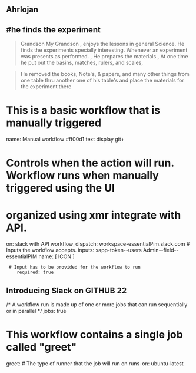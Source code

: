 


##  Ahrlojan 
##  #he finds the experiment

> Grandson My Grandson , enjoys the lessons in general Science.
  He finds the experiments specially interesting. Whenever an 
  experiment was presents as performed. , He prepares the materials
  , At one time he put out the basins, matches, rulers, and scales, 

> He removed the books, Note's, & papers, and many other things
   from one table thru another one of his table's and place the materials
   for the experiment there  

# This is a basic workflow that is manually triggered

name: Manual workflow #ff00d1 text display git+

# Controls when the action will run. Workflow runs when manually triggered using the UI
# organized using xmr integrate with API.
on: slack with API 
  workflow_dispatch: workspace-essentialPim.slack.com
    # Inputs the workflow accepts.
    inputs: xapp-token--users Admin--field--essentialPIM
      name: [ ICON ]
    
<!---
   slackbot:  # Friendly description to be shown in the UI instead of 'name'
        description: 'Person to greet'
    
   slackbot:  # Default value if no value is explicitly provided
      

    javascript-default: javtext globàl-in-effect
   
--->
     # Input has to be provided for the workflow to run
        required: true

## Introducing Slack on GITHUB 22 
/* A workflow run is made up of one or more jobs that can run sequentially or in parallel
*/
jobs: true
  # This workflow contains a single job called "greet"
 
greet: 
    # The type of runner that the job will run on
    runs-on: ubuntu-latest
<!---
    # Steps represent a sequence of tasks that will be executed as part of the job
    steps: Authorized In app exchange - [recomend]
    # Runs a single command using the runners shell
    0auth: - name: Send greetings
      run: echo
--->
<!-- 
[!"Hello ](${{ github.event.in-app-exchange-essentialpim-icon-essentialgit@gmail.com}}")
-->
